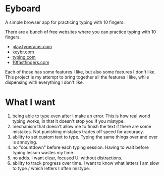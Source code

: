 # Eyboard

A simple browser app for practicing typing with 10 fingers.

There are a bunch of free websites where you can practice typing with 10 fingers.

- [play.typeracer.com](https://play.typeracer.com/)
- [keybr.com](https://www.keybr.com/)
- [typing.com](https://www.typing.com/)
- [10fastfingers.com](https://10fastfingers.com/typing-test/english)

Each of those has some features I like, but also some features I don't like.
This project is my attempt to bring together all the features I like, while dispensing with everything I don't like.

# What I want

1. being able to type even after I make an error. This is how real world typing works, in that it doesn't stop you if you mistype.
2. mechanism that doesn't allow me to finish the text if there are some mistakes. Not punishing mistakes trades off speed for accuracy.
3. ability to set custom text to type. Typing the same things over and over is annoying.
4. no "countdown" before each typing session. Having to wait before typing lesson wastes my time.
5. no adds. I want clear, focused UI without distractions.
6. ability to track progress over time. I want to know what letters I am slow to type / which letters I often mistype.

